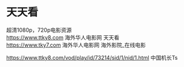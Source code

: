 # 天天看
超清1080p，720p电影资源   
https://www.ttky8.com 海外华人电影网 天天看  
https://www.tky7.com  海外华人电影网 海外影院_在线电影

https://www.ttky8.com/vod/play/id/73214/sid/1/nid/1.html 中国机长Ts
